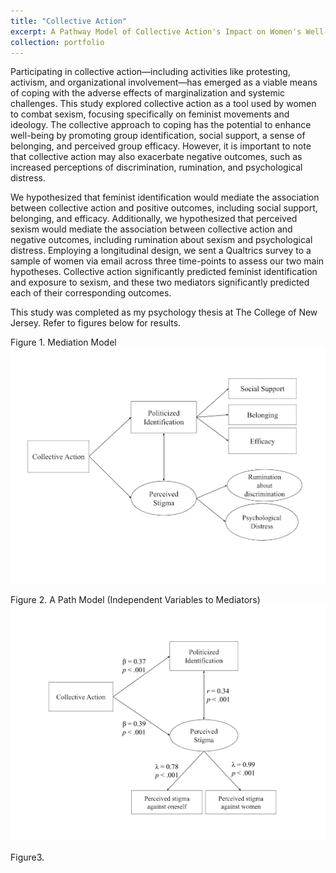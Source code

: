 ```yaml
---
title: "Collective Action"
excerpt: A Pathway Model of Collective Action's Impact on Women's Well-Being<br/><img src='/images/capic.jpg' style="width:300px;">
collection: portfolio
---
```


Participating in collective action—including activities like protesting, activism, and organizational involvement—has emerged as a viable means of coping with the adverse effects of marginalization and systemic challenges. This study explored collective action as a tool used by women to combat sexism, focusing specifically on feminist movements and ideology. The collective approach to coping has the potential to enhance well-being by promoting group identification, social support, a sense of belonging, and perceived group efficacy. However, it is important to note that collective action may also exacerbate negative outcomes, such as increased perceptions of discrimination, rumination, and psychological distress.

We hypothesized that feminist identification would mediate the association between collective action and positive outcomes, including social support, belonging, and efficacy. Additionally, we hypothesized that perceived sexism would mediate the association between collective action and negative outcomes, including rumination about sexism and psychological distress. Employing a longitudinal design, we sent a Qualtrics survey to a sample of women via email across three time-points to assess our two main hypotheses. Collective action significantly predicted feminist identification and exposure to sexism, and these two mediators significantly predicted each of their corresponding outcomes. 

This study was completed as my psychology thesis at The College of New Jersey. Refer to figures below for results.

Figure 1. Mediation Model
![Alt text](/images/unnamed.png)

Figure 2. A Path Model (Independent Variables to Mediators)
![Alt text](/images/ivtodv.png)

Figure3. 


